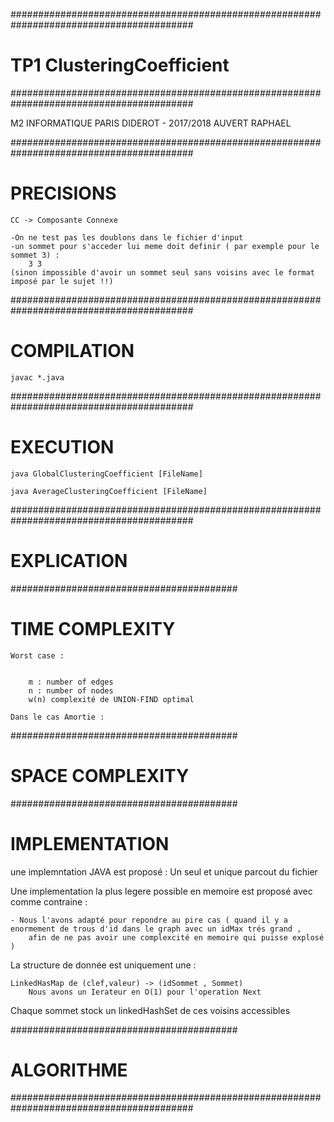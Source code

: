 #########################################################################################
#							TP1 ClusteringCoefficient									#
#########################################################################################


M2 INFORMATIQUE PARIS DIDEROT - 2017/2018
AUVERT RAPHAEL

#########################################################################################
#									PRECISIONS											#

	
	CC -> Composante Connexe

	-On ne test pas les doublons dans le fichier d'input
	-un sommet pour s'acceder lui meme doit definir ( par exemple pour le sommet 3) :
		3 3
	(sinon impossible d'avoir un sommet seul sans voisins avec le format imposé par le sujet !!)


#########################################################################################
#									COMPILATION											#
	javac *.java

#########################################################################################
#									EXECUTION											#


	java GlobalClusteringCoefficient [FileName]

	java AverageClusteringCoefficient [FileName]


#########################################################################################
#									EXPLICATION 										#


#########################################
#			TIME COMPLEXITY				#

	Worst case :
		

	  	m : number of edges
	  	n : number of nodes
	  	w(n) complexité de UNION-FIND optimal
	 
	Dans le cas Amortie :
		


#########################################
#			SPACE COMPLEXITY			#


	
	



#########################################
#			IMPLEMENTATION				#

une implemntation JAVA est proposé :
	Un seul et unique parcout du fichier 
	

Une implementation la plus legere possible en memoire est proposé avec comme contraine :

	- Nous l'avons adapté pour repondre au pire cas ( quand il y a enormement de trous d'id dans le graph avec un idMax trés grand ,
		afin de ne pas avoir une complexcité en memoire qui puisse explosé )


La structure de donnée est uniquement une :

	LinkedHasMap de (clef,valeur) -> (idSommet , Sommet)
		Nous avons un Ierateur en O(1) pour l'operation Next


Chaque sommet stock un linkedHashSet de ces voisins accessibles 


#########################################
#		ALGORITHME 						#




#########################################################################################

